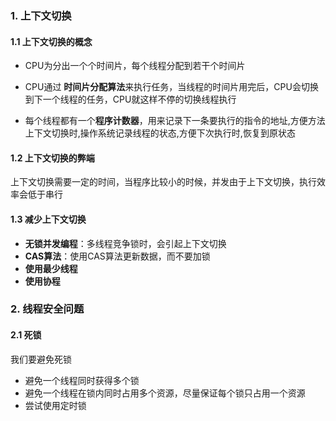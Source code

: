 ### 1. 上下文切换

#### 1.1 上下文切换的概念

* CPU为分出一个个时间片，每个线程分配到若干个时间片

* CPU通过 **时间片分配算法**来执行任务，当线程的时间片用完后，CPU会切换到下一个线程的任务，CPU就这样不停的切换线程执行

* 每个线程都有一个**程序计数器**，用来记录下一条要执行的指令的地址,方便方法上下文切换时,操作系统记录线程的状态,方便下次执行时,恢复到原状态   

#### 1.2 上下文切换的弊端

上下文切换需要一定的时间，当程序比较小的时候，并发由于上下文切换，执行效率会低于串行

#### 1.3 减少上下文切换

* **无锁并发编程**：多线程竞争锁时，会引起上下文切换
* **CAS算法**：使用CAS算法更新数据，而不要加锁
* **使用最少线程**
* **使用协程**



### 2. 线程安全问题

#### 2.1 死锁

我们要避免死锁

* 避免一个线程同时获得多个锁
* 避免一个线程在锁内同时占用多个资源，尽量保证每个锁只占用一个资源
* 尝试使用定时锁